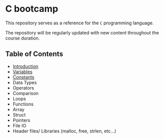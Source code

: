 # C bootcamp

This repository serves as a reference for the `C` programming language.
    
The repository will be regularly updated with new content throughout the course duration.


## Table of Contents


- [Introduction](https://github.com/SAFCSP-Team/c-bootcamp/blob/main/01.introduction.md)
- [Variables](https://github.com/SAFCSP-Team/c-bootcamp/blob/main/02.variables.md)
- [Constants](https://github.com/SAFCSP-Team/c-bootcamp/blob/main/03.constants.md)
- Data Types
- Operators
- Comparison
- Loops
- Functions
- Array
- Struct
- Pointers
- File IO
- Header files/ Libraries (malloc, free, strlen, etc...)
